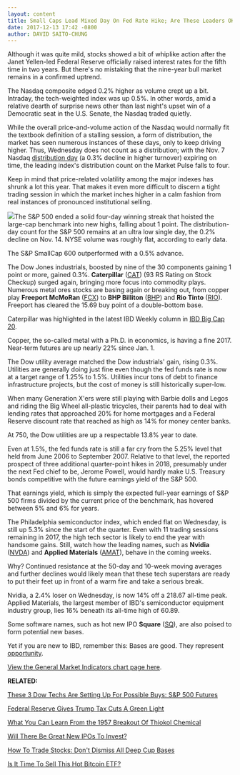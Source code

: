 ```yaml
---
layout: content
title: Small Caps Lead Mixed Day On Fed Rate Hike; Are These Leaders OK?
date: 2017-12-13 17:42 -0800
author: DAVID SAITO-CHUNG
---
```






Although it was quite mild, stocks showed a bit of whiplike action after the Janet Yellen-led Federal Reserve officially raised interest rates for the fifth time in two years. But there's no mistaking that the nine-year bull market remains in a confirmed uptrend.




 The Nasdaq composite edged 0.2% higher as volume crept up a bit. Intraday, the tech-weighted index was up 0.5%. In other words, amid a relative dearth of surprise news other than last night's upset win of a Democratic seat in the U.S. Senate, the Nasdaq traded quietly.


While the overall price-and-volume action of the Nasdaq would normally fit the textbook definition of a stalling session, a form of distribution, the market has seen numerous instances of these days, only to keep driving higher. Thus, Wednesday does not count as a distribution; with the Nov. 7 Nasdaq [distribution day](http://www.investors.com/ibd-university/market-timing/market-tops/) (a 0.3% decline in higher turnover) expiring on time, the leading index's distribution count on the Market Pulse falls to four.


Keep in mind that price-related volatility among the major indexes has shrunk a lot this year. That makes it even more difficult to discern a tight trading session in which the market inches higher in a calm fashion from real instances of pronounced institutional selling.


![](https://www.investors.com/wp-content/uploads/2017/12/MP121317-237x300.png)The S&P 500 ended a solid four-day winning streak that hoisted the large-cap benchmark into new highs, falling about 1 point. The distribution-day count for the S&P 500 remains at an ultra low single day, the 0.2% decline on Nov. 14. NYSE volume was roughly flat, according to early data.


The S&P SmallCap 600 outperformed with a 0.5% advance.


The Dow Jones industrials, boosted by nine of the 30 components gaining 1 point or more, gained 0.3%. **Caterpillar** ([CAT](https://research.investors.com/quote.aspx?symbol=CAT)) (93 RS Rating on Stock Checkup) surged again, bringing more focus into commodity plays. Numerous metal ores stocks are basing again or breaking out, from copper play **Freeport McMoRan** ([FCX](https://research.investors.com/quote.aspx?symbol=FCX)) to **BHP Billiton** ([BHP](https://research.investors.com/quote.aspx?symbol=BHP)) and **Rio Tinto** ([RIO](https://research.investors.com/quote.aspx?symbol=RIO)). Freeport has cleared the 15.69 buy point of a double-bottom base.



Caterpillar was highlighted in the latest IBD Weekly column in [IBD Big Cap 20](https://research.investors.com/stock-lists/big-cap-20/).


Copper, the so-called metal with a Ph.D. in economics, is having a fine 2017. Near-term futures are up nearly 22% since Jan. 1.


The Dow utility average matched the Dow industrials' gain, rising 0.3%. Utilities are generally doing just fine even though the fed funds rate is now at a target range of 1.25% to 1.5%. Utilities incur tons of debt to finance infrastructure projects, but the cost of money is still historically super-low.


When many Generation X'ers were still playing with Barbie dolls and Legos and riding the Big Wheel all-plastic tricycles, their parents had to deal with lending rates that approached 20% for home mortgages and a Federal Reserve discount rate that reached as high as 14% for money center banks.


At 750, the Dow utilities are up a respectable 13.8% year to date.


Even at 1.5%, the fed funds rate is still a far cry from the 5.25% level that held from June 2006 to September 2007. Relative to that level, the reported prospect of three additional quarter-point hikes in 2018, presumably under the next Fed chief to be, Jerome Powell, would hardly make U.S. Treasury bonds competitive with the future earnings yield of the S&P 500.


That earnings yield, which is simply the expected full-year earnings of S&P 500 firms divided by the current price of the benchmark, has hovered between 5% and 6% for years.



The Philadelphia semiconductor index, which ended flat on Wednesday, is still up 5.3% since the start of the quarter. Even with 11 trading sessions remaining in 2017, the high tech sector is likely to end the year with handsome gains. Still, watch how the leading names, such as **Nvidia** ([NVDA](https://research.investors.com/quote.aspx?symbol=NVDA)) and **Applied Materials** ([AMAT](https://research.investors.com/quote.aspx?symbol=AMAT)), behave in the coming weeks.


Why? Continued resistance at the 50-day and 10-week moving averages and further declines would likely mean that these tech superstars are ready to put their feet up in front of a warm fire and take a serious break.


Nvidia, a 2.4% loser on Wednesday, is now 14% off a 218.67 all-time peak. Applied Materials, the largest member of IBD's semiconductor equipment industry group, lies 16% beneath its all-time high of 60.89.


Some software names, such as hot new IPO **Square** ([SQ](https://research.investors.com/quote.aspx?symbol=SQ)), are also poised to form potential new bases.


Yet if you are new to IBD, remember this: Bases are good. They represent [opportunity](https://www.investors.com/how-to-invest/investors-corner/chart-reading-basics-how-a-buy-point-marks-a-time-of-opportunity/).


[View the General Market Indicators chart page here](https://www.investors.com/wp-content/uploads/2017/12/IBD1312153600GMI.pdf).


**RELATED:**


[These 3 Dow Techs Are Setting Up For Possible Buys: S&P 500 Futures](https://www.investors.com/market-trend/stock-market-today/these-3-dow-techs-are-setting-up-for-possible-buys-sp-500-futures/)


[Federal Reserve Gives Trump Tax Cuts A Green Light](https://www.investors.com/news/economy/federal-reserve-hikes-key-rate-signals-3-more-in-2018/)


[What You Can Learn From the 1957 Breakout Of Thiokol Chemical](https://www.investors.com/how-to-invest/investors-corner/how-to-trade-stocks-breakout-thiokol-chemical/)


[Will There Be Great New IPOs To Invest?](https://www.investors.com/news/top-ipo-stock-gems-which-new-stocks-next-google/)


[How To Trade Stocks: Don't Dismiss All Deep Cup Bases](https://www.investors.com/how-to-invest/investors-corner/investing-basics-dont-dismiss-all-deep-cup-with-handle-bases/)


[Is It Time To Sell This Hot Bitcoin ETF?](https://www.investors.com/market-trend/stock-market-today/apple-up-this-bank-breaks-out-take-some-profits-in-this-bitcoin-etf/)




